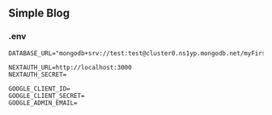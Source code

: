 ## Simple Blog

### .env
```dotenv
DATABASE_URL="mongodb+srv://test:test@cluster0.ns1yp.mongodb.net/myFirstDatabase"

NEXTAUTH_URL=http://localhost:3000
NEXTAUTH_SECRET=

GOOGLE_CLIENT_ID=
GOOGLE_CLIENT_SECRET=
GOOGLE_ADMIN_EMAIL=
```
